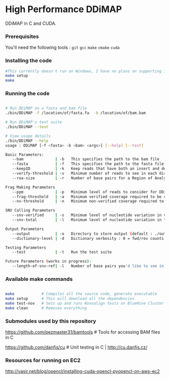 High Performance DDiMAP
=======================
DDiMAP in C and CUDA.

### Prerequisites
You'll need the following tools : `git` `gcc` `make` `cmake` `cuda`

### Installing the code
```bash
#This currently doesn't run on Windows, I have no plans on supporting it either.
make setup
make
```

### Running the code

```bash

# Run DDiMAP on a fasta and bam file
./bin/DDiMAP -f /location/of/fasta.fa  -b /location/of/bam.bam

# Run DDiMAP's test suite
./bin/DDiMAP --test

# View usage details
./bin/DDiMAP --help
usage : DDiMAP [-f <fasta> -b <bam> <args>] [--help] [--test]

Basic Parameters:
   --bam              | -b   This specifies the path to the bam file
   --fasta            | -f   This specifies the path to the fasta file
   --keepID           | -k   Keep reads that have both an insert and delete in CIGAR string
   --verify-threshold | -v   Minimum number of reads to see in each direction (default : 2)
   --roa-size         | -r   Number of base pairs for a Region of Analysis    (default : 34)

Frag Making Parameters
   --ppm              | -p   Minimum level of reads to consider for DDiMAP    (default : 0.00075)
   --frag-threshold   | -a   Minimum verified coverage required to be considered for frags (default : 0.01)
   --nv-threshold     | -n   Minimum non-verified coverage required to be considered for frags (default : 0.1)

SNV Calling Parameters
   --snv-verified     | -s   Minimum level of nucleotide variation in verified words to call an SNV (default : 0.003)
   --snv-total        | -l   Minimum level of nucleotide variation in total to call an SNV (default : 0.1)

Output Parameters
   --output           | -o   Directory to store output (default : ./output/)
   --dictionary-level | -d   Dictionary verbosity : 0 = fwd/rev counts | 1 = in/del data | 2 = frag mappings (default : 0)

Testing Parameters
   --test             | -t   Run the test suite

Future Parameters (works in progress):
   --length-of-snv-ref| -l   Number of base pairs you'd like to see in SNV
```


### Available make commands
```bash

make            # Compiles all the source code, generate executable
make setup      # This will download all the dependencies
make test-nov   # Sets up and runs Novoalign tests on BlueHive Cluster
make clean      # Removes everything

```

### Submodules used by this repository

https://github.com/pezmaster31/bamtools     # Tools for accessing BAM files in C

https://github.com/danfis/cu                # Unit testing in C | http://cu.danfis.cz/


### Resources for running on EC2
http://vasir.net/blog/opencl/installing-cuda-opencl-pyopencl-on-aws-ec2

